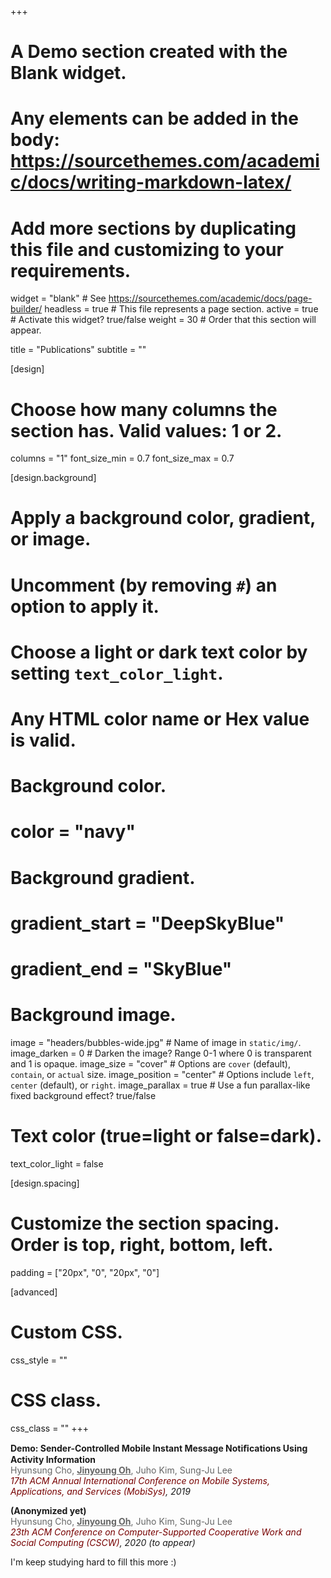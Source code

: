 +++
# A Demo section created with the Blank widget.
# Any elements can be added in the body: https://sourcethemes.com/academic/docs/writing-markdown-latex/
# Add more sections by duplicating this file and customizing to your requirements.

widget = "blank"  # See https://sourcethemes.com/academic/docs/page-builder/
headless = true  # This file represents a page section.
active = true  # Activate this widget? true/false
weight = 30  # Order that this section will appear.

title = "Publications"
subtitle = ""

[design]
  # Choose how many columns the section has. Valid values: 1 or 2.
  columns = "1"
  font_size_min = 0.7
  font_size_max = 0.7

[design.background]
  # Apply a background color, gradient, or image.
  #   Uncomment (by removing `#`) an option to apply it.
  #   Choose a light or dark text color by setting `text_color_light`.
  #   Any HTML color name or Hex value is valid.

  # Background color.
  # color = "navy"
  
  # Background gradient.
  # gradient_start = "DeepSkyBlue"
  # gradient_end = "SkyBlue"
  
  # Background image.
  image = "headers/bubbles-wide.jpg"  # Name of image in `static/img/`.
  image_darken = 0  # Darken the image? Range 0-1 where 0 is transparent and 1 is opaque.
  image_size = "cover"  #  Options are `cover` (default), `contain`, or `actual` size.
  image_position = "center"  # Options include `left`, `center` (default), or `right`.
  image_parallax = true  # Use a fun parallax-like fixed background effect? true/false

  # Text color (true=light or false=dark).
  text_color_light = false

[design.spacing]
  # Customize the section spacing. Order is top, right, bottom, left.
  padding = ["20px", "0", "20px", "0"]

[advanced]
 # Custom CSS. 
 css_style = ""
 
 # CSS class.
 css_class = ""
+++

**Demo: Sender-Controlled Mobile Instant Message Notiﬁcations Using Activity Information**      
<span style="color:#666666">Hyunsung Cho, <u>**Jinyoung Oh**</u>, Juho Kim, Sung-Ju Lee</span>   
<em><span style="color:#770001;">17th ACM Annual International Conference on Mobile Systems, Applications, and Services (MobiSys)</span>, 2019</em>

**(Anonymized yet)**      
<span style="color:#666666">Hyunsung Cho, <u>**Jinyoung Oh**</u>, Juho Kim, Sung-Ju Lee</span>   
<em><span style="color:#770001;">23th ACM Conference on Computer-Supported Cooperative Work and Social Computing (CSCW)</span>, 2020 (to appear)</em>

I'm keep studying hard to fill this more :)
